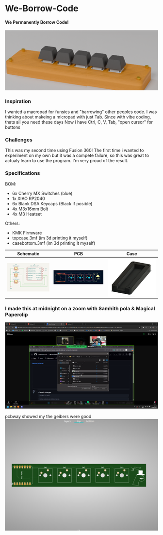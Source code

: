 # We-Borrow-Code
#### We Permanently Borrow Code!
![image](.assets/render.png)

### Inspiration
I wanted a macropad for funsies and "barrowing" other peoples code.
I was thinking about makeing a micropad with just Tab. Since with vibe coding, thats all you need these days
Now i have Ctrl, C, V, Tab, "open cursor" for buttons

### Challenges

This was my second time using Fusion 360! The first time i wanted to experiment on my own but it was a compete failure, so this was great to actualy learn to use the program. I'm very proud of the result.

### Specifications

BOM: 
- 6x Cherry MX Switches (blue)
- 1x XIAO RP2040
- 6x Blank DSA Keycaps (Black if posible)
- 4x M3x16mm Bolt
- 4x M3 Heatset

Others:
- KMK Firmware
- topcase.3mf (im 3d printing it myself)
- casebottom.3mf (im 3d printing it myself)

Schematic            |  PCB         |   Case
:-------------------------:|:-------------------------:|:-------------------------:|
![image](.assets/schematic.png)    |  ![image](.assets/pcb.png)  | ![image](.assets/fusion.png)


### I made this at midnight on a zoom with Samhith pola & Magical Paperclip
![image](.assets/zoom.png)


pcbway showed my the geibers were good
![image](.assets/geibers.png)